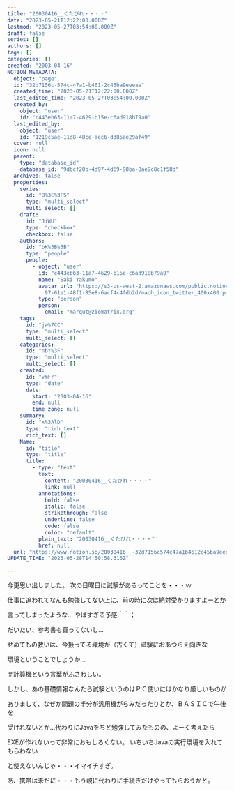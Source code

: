 ```yaml
---
title: "20030416__くたびれ・・・・"
date: "2023-05-21T12:22:00.000Z"
lastmod: "2023-05-27T03:54:00.000Z"
draft: false
series: []
authors: []
tags: []
categories: []
created: "2003-04-16"
NOTION_METADATA:
  object: "page"
  id: "32d7156c-574c-47a1-b461-2c45ba9eeeae"
  created_time: "2023-05-21T12:22:00.000Z"
  last_edited_time: "2023-05-27T03:54:00.000Z"
  created_by:
    object: "user"
    id: "c443eb63-11a7-4629-b15e-c6ad918b79a0"
  last_edited_by:
    object: "user"
    id: "1219c5ae-11d8-48ce-aec6-d385ae29af49"
  cover: null
  icon: null
  parent:
    type: "database_id"
    database_id: "9dbcf20b-4d97-4d69-98ba-8ae9c8c1f58d"
  archived: false
  properties:
    series:
      id: "B%3C%3FS"
      type: "multi_select"
      multi_select: []
    draft:
      id: "JiWU"
      type: "checkbox"
      checkbox: false
    authors:
      id: "bK%3B%5B"
      type: "people"
      people:
        - object: "user"
          id: "c443eb63-11a7-4629-b15e-c6ad918b79a0"
          name: "Saki Yakumo"
          avatar_url: "https://s3-us-west-2.amazonaws.com/public.notion-static.com/3ad1c4\
            97-61e1-48f1-85e8-6acf4c4fdb2d/maoh_icon_twitter_400x400.png"
          type: "person"
          person:
            email: "marqut@ziomatrix.org"
    tags:
      id: "jw%7CC"
      type: "multi_select"
      multi_select: []
    categories:
      id: "nbY%3F"
      type: "multi_select"
      multi_select: []
    created:
      id: "vmFr"
      type: "date"
      date:
        start: "2003-04-16"
        end: null
        time_zone: null
    summary:
      id: "x%3AlD"
      type: "rich_text"
      rich_text: []
    Name:
      id: "title"
      type: "title"
      title:
        - type: "text"
          text:
            content: "20030416__くたびれ・・・・"
            link: null
          annotations:
            bold: false
            italic: false
            strikethrough: false
            underline: false
            code: false
            color: "default"
          plain_text: "20030416__くたびれ・・・・"
          href: null
  url: "https://www.notion.so/20030416__-32d7156c574c47a1b4612c45ba9eeeae"
UPDATE_TIME: "2023-05-28T14:50:58.316Z"

---
```

<link rel="stylesheet" href="https://cdn.jsdelivr.net/npm/katex@0.16.2/dist/katex.min.css" integrity="sha384-bYdxxUwYipFNohQlHt0bjN/LCpueqWz13HufFEV1SUatKs1cm4L6fFgCi1jT643X" crossorigin="anonymous">


今更思い出しました。 次の日曜日に試験があるってことを・・・ｗ


仕事に追われてなんも勉強してない上に、前の時に次は絶対受かりますよーとか


言ってしまったような… やばすぎる予感＾＾；


だいたい、参考書も買ってないし…


せめてもの救いは、今扱ってる環境が（古くて）試験におあつらえ向きな


環境ということでしょうか…


＃計算機という言葉がふさわしい。


しかし、あの基礎情報なんたら試験というのはＰＣ使いにはかなり厳しいものが


ありまして、なぜか問題の半分が汎用機がらみだったりとか、ＢＡＳＩＣで午後を


受けれないとか…代わりにJavaをちと勉強してみたものの、よーく考えたら


EXEが作れないって非常におもしろくない。 いちいちJavaの実行環境を入れてもらわない


と使えないんじゃ・・・イマイチすぎ。


あ、携帯は未だに・・・もう親に代わりに手続きだけやってもらおうかと。

